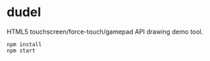 # dudel
HTML5 touchscreen/force-touch/gamepad API drawing demo tool.

```
npm install
npm start
```
